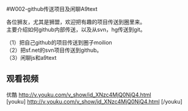 #W002-github传送项目及闲聊A9text

各位狮友，尤其是狮盟，欢迎把有趣的项目传送到圈里来。  
主要介绍如何github内部传送，以及从svn，hg传送到git。

（1）把自己github的项目传送到圈子moilion  
（2）把sf.net的svn项目传送到github。  
（3）闲聊js和a9text

## 观看视频

优酷 http://v.youku.com/v_show/id_XNzc4MjQ0NjQ4.html  
[youku] http://v.youku.com/v_show/id_XNzc4MjQ0NjQ4.html [/youku]

